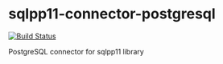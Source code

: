 sqlpp11-connector-postgresql
============================
[![Build Status](https://travis-ci.org/matthijs/sqlpp11-connector-postgresql.svg?branch=master)](https://travis-ci.org/matthijs/sqlpp11-connector-postgresql?branch=master)

PostgreSQL connector for sqlpp11 library
